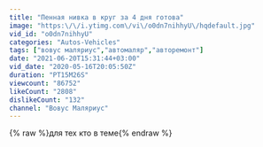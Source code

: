 ```yaml
---
title: "Пенная нивка в круг за 4 дня готова"
image: "https:\/\/i.ytimg.com\/vi\/o0dn7nihhyU\/hqdefault.jpg"
vid_id: "o0dn7nihhyU"
categories: "Autos-Vehicles"
tags: ["вовус маляриус","автомаляр","авторемонт"]
date: "2021-06-20T15:31:44+03:00"
vid_date: "2020-05-16T20:05:50Z"
duration: "PT15M26S"
viewcount: "86752"
likeCount: "2808"
dislikeCount: "132"
channel: "Вовус Маляриус"
---
```

{% raw %}для тех кто в теме{% endraw %}
